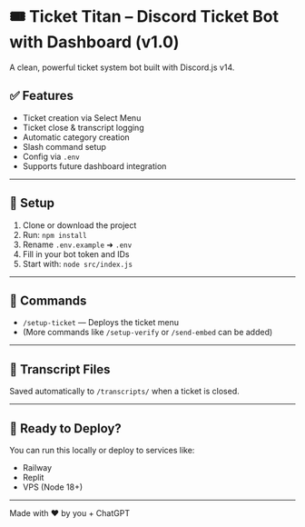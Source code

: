# 🎟️ Ticket Titan – Discord Ticket Bot with Dashboard (v1.0)

A clean, powerful ticket system bot built with Discord.js v14.

## ✅ Features
- Ticket creation via Select Menu
- Ticket close & transcript logging
- Automatic category creation
- Slash command setup
- Config via `.env`
- Supports future dashboard integration

---

## 🔧 Setup

1. Clone or download the project
2. Run: `npm install`
3. Rename `.env.example` ➜ `.env`
4. Fill in your bot token and IDs
5. Start with: `node src/index.js`

---

## 💬 Commands

- `/setup-ticket` — Deploys the ticket menu
- (More commands like `/setup-verify` or `/send-embed` can be added)

---

## 📁 Transcript Files

Saved automatically to `/transcripts/` when a ticket is closed.

---

## 🚀 Ready to Deploy?

You can run this locally or deploy to services like:
- Railway
- Replit
- VPS (Node 18+)

---

Made with ❤️ by you + ChatGPT
